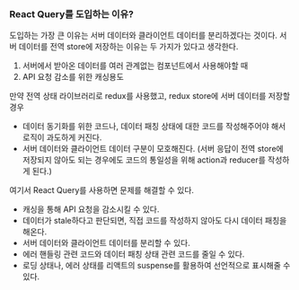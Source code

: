 ### React Query를 도입하는 이유?

도입하는 가장 큰 이유는 서버 데이터와 클라이언트 데이터를 분리하겠다는 것이다. 
서버 데이터를 전역 store에 저장하는 이유는 두 가지가 있다고 생각한다.

1. 서버에서 받아온 데이터를 여러 관계없는 컴포넌트에서 사용해야할 때 
2. API 요청 감소를 위한 캐싱용도 

만약 전역 상태 라이브러리로 redux를 사용했고, redux store에 서버 데이터를 저장할 경우 

- 데이터 동기화를 위한 코드나, 데이터 패칭 상태에 대한 코드를 작성해주어야 해서 로직이 과도하게 커진다.
- 서버 데이터와 클라이언트 데이터 구분이 모호해진다. (서버 응답이 전역 store에 저장되지 않아도 되는 경우에도 코드의 통일성을 위해 action과 reducer를 작성하게 된다.)

여기서 React Query를 사용하면 문제를 해결할 수 있다. 

- 캐싱을 통해 API 요청을 감소시킬 수 있다.
- 데이터가 stale하다고 판단되면, 직접 코드를 작성하지 않아도 다시 데이터 패칭을 해온다.
- 서버 데이터와 클라이언트 데이터를 분리할 수 있다.
- 에러 핸들링 관련 코드와 데이터 패칭 상태 관련 코드를 줄일 수 있다.
- 로딩 상태나, 에러 상태를 리액트의 suspense를 활용하여 선언적으로 표시해줄 수 있다.
